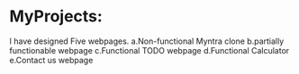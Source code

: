# MyProjects:
I have designed Five webpages.
 a.Non-functional Myntra clone
 b.partially functionable webpage
 c.Functional TODO webpage
 d.Functional Calculator
 e.Contact us webpage
